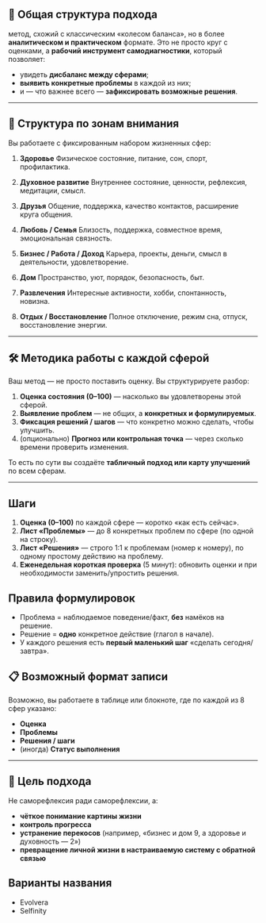 ## 🧭 Общая структура подхода

метод, схожий с классическим «колесом баланса», но в более **аналитическом и практическом** формате. Это не просто круг с оценками, а **рабочий инструмент самодиагностики**, который позволяет:

* увидеть **дисбаланс между сферами**;
* **выявить конкретные проблемы** в каждой из них;
* и — что важнее всего — **зафиксировать возможные решения**.

---

## 🧱 Структура по зонам внимания

Вы работаете с фиксированным набором жизненных сфер:

1. **Здоровье**
   Физическое состояние, питание, сон, спорт, профилактика.

2. **Духовное развитие**
   Внутреннее состояние, ценности, рефлексия, медитации, смысл.

3. **Друзья**
   Общение, поддержка, качество контактов, расширение круга общения.

4. **Любовь / Семья**
   Близость, поддержка, совместное время, эмоциональная связность.

5. **Бизнес / Работа / Доход**
   Карьера, проекты, деньги, смысл в деятельности, удовлетворение.

6. **Дом**
   Пространство, уют, порядок, безопасность, быт.

7. **Развлечения**
   Интересные активности, хобби, спонтанность, новизна.

8. **Отдых / Восстановление**
   Полное отключение, режим сна, отпуск, восстановление энергии.

---

## 🛠 Методика работы с каждой сферой

Ваш метод — не просто поставить оценку. Вы структурируете разбор:

1. **Оценка состояния (0–100)** — насколько вы удовлетворены этой сферой.
2. **Выявление проблем** — не общих, а **конкретных и формулируемых**.
3. **Фиксация решений / шагов** — что конкретно можно сделать, чтобы улучшить.
4. (опционально) **Прогноз или контрольная точка** — через сколько времени проверить изменения.

То есть по сути вы создаёте **табличный подход или карту улучшений** по всем сферам.

---


## Шаги

1. **Оценка (0–100)** по каждой сфере — коротко «как есть сейчас».
2. **Лист «Проблемы»** — до 8 конкретных проблем по сфере (по одной на строку).
3. **Лист «Решения»** — строго 1:1 к проблемам (номер к номеру), по одному простому действию на проблему.
4. **Еженедельная короткая проверка** (5 минут): обновить оценки и при необходимости заменить/упростить решения.

## Правила формулировок

* Проблема = наблюдаемое поведение/факт, **без** намёков на решение.
* Решение = **одно** конкретное действие (глагол в начале).
* У каждого решения есть **первый маленький шаг** «сделать сегодня/завтра».


## 📋 Возможный формат записи

Возможно, вы работаете в таблице или блокноте, где по каждой из 8 сфер указано:

* **Оценка**
* **Проблемы**
* **Решения / шаги**
* (иногда) **Статус выполнения**

---

## 🔄 Цель подхода

Не саморефлексия ради саморефлексии, а:

* **чёткое понимание картины жизни**
* **контроль прогресса**
* **устранение перекосов** (например, «бизнес и дом 9, а здоровье и духовность — 2»)
* **превращение личной жизни в настраиваемую систему с обратной связью**


## Варианты названия
* Evolvera
* Selfinity

